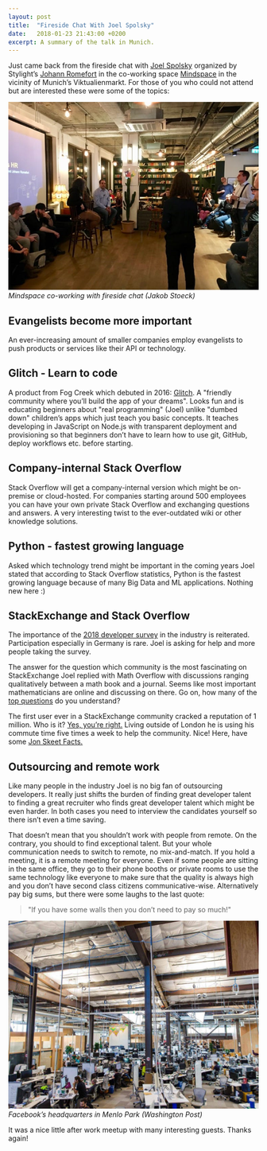 ```yaml
---
layout: post
title:  "Fireside Chat With Joel Spolsky"
date:   2018-01-23 21:43:00 +0200
excerpt: A summary of the talk in Munich.
---
```


Just came back from the fireside chat with [Joel Spolsky](https://www.joelonsoftware.com/) organized by Stylight’s [Johann Romefort](http://romefort.net/) in the co-working space [Mindspace](https://www.mindspace.me/munich/viktualienmarkt/) in the vicinity of Munich’s Viktualienmarkt. For those of you who could not attend but are interested these were some of the topics:

![](/assets/spolsky-fireside-chat.jpg)
*Mindspace co-working with fireside chat (Jakob Stoeck)*

## Evangelists become more important

An ever-increasing amount of smaller companies employ evangelists to push products or services like their API or technology.

## Glitch - Learn to code

A product from Fog Creek which debuted in 2016: [Glitch](https://glitch.com/). A "friendly community where you’ll build the app of your dreams". Looks fun and is educating beginners about "real programming" (Joel) unlike "dumbed down" children’s apps which just teach you basic concepts. It teaches developing in JavaScript on Node.js with transparent deployment and provisioning so that beginners don’t have to learn how to use git, GitHub, deploy workflows etc. before starting.

## Company-internal Stack Overflow

Stack Overflow will get a company-internal version which might be on-premise or cloud-hosted. For companies starting around 500 employees you can have your own private Stack Overflow and exchanging questions and answers. A very interesting twist to the ever-outdated wiki or other knowledge solutions.

## Python - fastest growing language

Asked which technology trend might be important in the coming years Joel stated that according to Stack Overflow statistics, Python is the fastest growing language because of many Big Data and ML applications. Nothing new here :)

## StackExchange and Stack Overflow

The importance of the [2018 developer survey](https://stackoverflow.com/dev-survey/start) in the industry is reiterated. Participation especially in Germany is rare. Joel is asking for help and more people taking the survey.

The answer for the question which community is the most fascinating on StackExchange Joel replied with Math Overflow with discussions ranging qualitatively between a math book and a journal. Seems like most important mathematicians are online and discussing on there. Go on, how many of the [top questions](https://mathoverflow.net/questions) do you understand?

The first user ever in a StackExchange community cracked a reputation of 1 million. Who is it? [Yes, you’re right.](https://stackoverflow.com/users/22656/jon-skeet) Living outside of London he is using his commute time five times a week to help the community. Nice! Here, have some [Jon Skeet Facts.](https://meta.stackexchange.com/questions/9134/jon-skeet-facts/9182#9182)

## Outsourcing and remote work

Like many people in the industry Joel is no big fan of outsourcing developers. It really just shifts the burden of finding great developer talent to finding a great recruiter who finds great developer talent which might be even harder. In both cases you need to interview the candidates yourself so there isn’t even a time saving.

That doesn’t mean that you shouldn’t work with people from remote. On the contrary, you should to find exceptional talent. But your whole communication needs to switch to remote, no mix-and-match. If you hold a meeting, it is a remote meeting for everyone. Even if some people are sitting in the same office, they go to their phone booths or private rooms to use the same technology like everyone to make sure that the quality is always high and you don’t have second class citizens communicative-wise. Alternatively pay big sums, but there were some laughs to the last quote:

> "If you have some walls then you don’t need to pay so much!"

![](/assets/facebook-office-wp.jpg)
*Facebook’s headquarters in Menlo Park (Washington Post)*

It was a nice little after work meetup with many interesting guests. Thanks again!
